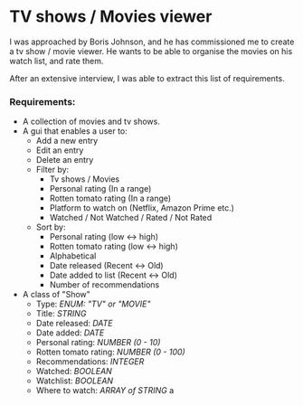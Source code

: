 # TV shows / Movies viewer

I was approached by Boris Johnson, and he has commissioned me to create a tv show / movie viewer. He wants to be able to organise the movies on his watch list, and rate them.

After an extensive interview, I was able to extract this list of requirements.

### Requirements:

-   A collection of movies and tv shows.
-   A gui that enables a user to:
    -   Add a new entry
    -   Edit an entry
    -   Delete an entry
    -   Filter by:
        -   Tv shows / Movies
        -   Personal rating (In a range)
        -   Rotten tomato rating (In a range)
        -   Platform to watch on (Netflix, Amazon Prime etc.)
        -   Watched / Not Watched / Rated / Not Rated
    -   Sort by:
        -   Personal rating (low <-> high)
        -   Rotten tomato rating (low <-> high)
        -   Alphabetical
        -   Date released (Recent <-> Old)
        -   Date added to list (Recent <-> Old)
        -   Number of recommendations
-   A class of "Show"
    -   Type: _ENUM: "TV" or "MOVIE"_
    -   Title: _STRING_
    -   Date released: _DATE_
    -   Date added: _DATE_
    -   Personal rating: _NUMBER (0 - 10)_
    -   Rotten tomato rating: _NUMBER (0 - 100)_
    -   Recommendations: _INTEGER_
    -   Watched: _BOOLEAN_
    - Watchlist: _BOOLEAN_
    - Where to watch: _ARRAY of STRING_
a